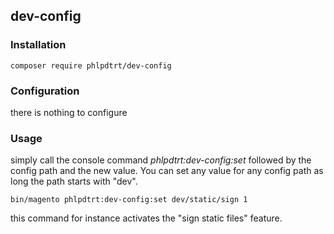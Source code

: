 
## dev-config

### Installation

`composer require phlpdtrt/dev-config`


### Configuration

there is nothing to configure

### Usage

simply call the console command *phlpdtrt:dev-config:set* followed by the config path and the new value. You can set any value for any config path as long the path starts with "dev".

`bin/magento phlpdtrt:dev-config:set dev/static/sign 1`

this command for instance activates the "sign static files" feature.